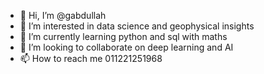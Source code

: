 - 👋 Hi, I’m @gabdullah
- 👀 I’m interested in data science and geophysical insights 
- 🌱 I’m currently learning python and sql with maths 
- 💞️ I’m looking to collaborate on deep learning and AI
- 📫 How to reach me 011221251968

<!---
geoabdullah/geoabdullah is a ✨ special ✨ repository because its `README.md` (this file) appears on your GitHub profile.
You can click the Preview link to take a look at your changes.
--->
